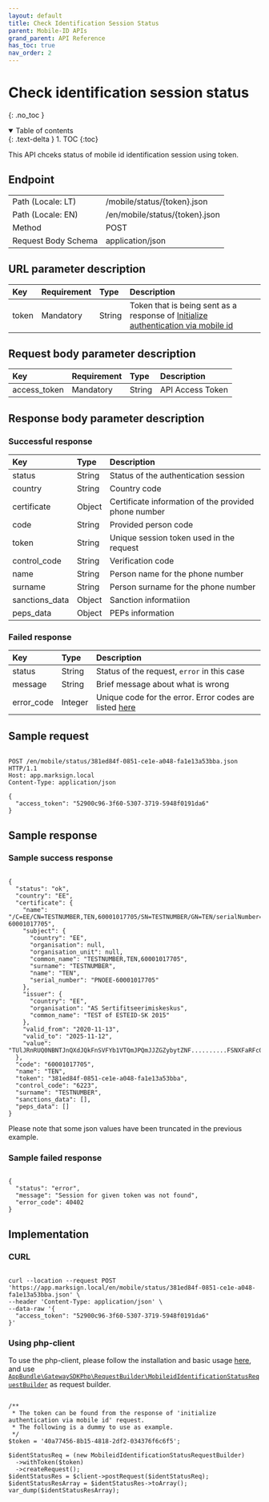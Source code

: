 ```yaml
---
layout: default
title: Check Identification Session Status
parent: Mobile-ID APIs
grand_parent: API Reference
has_toc: true
nav_order: 2
---
```


# Check identification session status
{: .no_toc }

<details open markdown="block">
  <summary>
    Table of contents
  </summary>
  {: .text-delta }
1. TOC
{:toc}
</details>

This API chceks status of mobile id identification session using token.

## Endpoint

<table>
  <tbody>
    <tr>
      <td>Path (Locale: LT)</td>
      <td>/mobile/status/{token}.json</td>
    </tr>
    <tr>
      <td>Path (Locale: EN)</td>
      <td>/en/mobile/status/{token}.json</td>
    </tr>
    <tr>
      <td>Method</td>
      <td>POST</td>
    </tr>
    <tr>
      <td>Request Body Schema</td>
      <td>application/json</td>
    </tr>
  </tbody>
</table>

## URL parameter description

| Key | Requirement | Type | Description |
| :--- | :--- | :--- | :--- |
| token | Mandatory | String | Token that is being sent as a response of [Initialize authentication via mobile id](/api-references/mobileId/apiMobileidInitAuth.html#successful-response) |

## Request body parameter description

| Key | Requirement | Type | Description |
| :--- | :--- | :--- | :--- |
| access_token | Mandatory | String | API Access Token |



## Response body parameter description

### Successful response

| Key | Type | Description |
| :--- | :--- | :--- |
| status | String | Status of the authentication session |
| country | String | Country code |
| certificate | Object | Certificate information of the provided phone number |
| code | String | Provided person code |
| token | String | Unique session token used in the request |
| control_code | String | Verification code |
| name | String | Person name for the phone number |
| surname | String | Person surname for the phone number |
| sanctions_data | Object | Sanction informatiion |
| peps_data | Object | PEPs information |

### Failed response

| Key | Type | Description |
| :--- | :--- | :--- |
| status | String | Status of the request, `error` in this case |
| message | String | Brief message about what is wrong |
| error_code | Integer | Unique code for the error. Error codes are listed [here](/api-references/errorCodes.html) |

## Sample request

```

POST /en/mobile/status/381ed84f-0851-ce1e-a048-fa1e13a53bba.json HTTP/1.1
Host: app.marksign.local
Content-Type: application/json

{
  "access_token": "52900c96-3f60-5307-3719-5948f0191da6"
}

```

## Sample response

### Sample success response

```

{
  "status": "ok",
  "country": "EE",
  "certificate": {
    "name": "/C=EE/CN=TESTNUMBER,TEN,60001017705/SN=TESTNUMBER/GN=TEN/serialNumber=PNOEE-60001017705",
    "subject": {
      "country": "EE",
      "organisation": null,
      "organisation_unit": null,
      "common_name": "TESTNUMBER,TEN,60001017705",
      "surname": "TESTNUMBER",
      "name": "TEN",
      "serial_number": "PNOEE-60001017705"
    },
    "issuer": {
      "country": "EE",
      "organisation": "AS Sertifitseerimiskeskus",
      "common_name": "TEST of ESTEID-SK 2015"
    },
    "valid_from": "2020-11-13",
    "valid_to": "2025-11-12",
    "value": "TUlJRnRUQ0NBNTJnQXdJQkFnSVFYb1VTQmJPQmJJZGZybytZNF..........FSNXFaRFc0aStyM2FkOG1hb1RoSDRIWjFrb2w2TmVVWEErQT09"
  },
  "code": "60001017705",
  "name": "TEN",
  "token": "381ed84f-0851-ce1e-a048-fa1e13a53bba",
  "control_code": "6223",
  "surname": "TESTNUMBER",
  "sanctions_data": [],
  "peps_data": []
}

```

Please note that some json values have been truncated in the previous example.

### Sample failed response

```

{
  "status": "error",
  "message": "Session for given token was not found",
  "error_code": 40402
}

```

## Implementation

### CURL

```

curl --location --request POST 'https://app.marksign.local/en/mobile/status/381ed84f-0851-ce1e-a048-fa1e13a53bba.json' \
--header 'Content-Type: application/json' \
--data-raw '{
  "access_token": "52900c96-3f60-5307-3719-5948f0191da6"
}'

```

### Using php-client

To use the php-client, please follow the installation and basic usage [here](/sdk-php-client.html#usage), and use [`AppBundle\GatewaySDKPhp\RequestBuilder\MobileidIdentificationStatusRequestBuilder`](/class-ref/GatewaySDKPhp/RequestBuilder/MobileidIdentificationStatusRequestBuilder.html) as request builder.

```

/**
 * The token can be found from the response of 'initialize authentication via mobile id' request.
 * The following is a dummy to use as example.
 */
$token = '40a77456-8b15-4818-2df2-034376f6c6f5';

$identStatusReq = (new MobileidIdentificationStatusRequestBuilder)
  ->withToken($token)
  ->createRequest();
$identStatusRes = $client->postRequest($identStatusReq);
$identStatusResArray = $identStatusRes->toArray();
var_dump($identStatusResArray);

```

